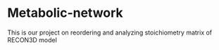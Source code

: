# Metabolic-network
This is our project on reordering and analyzing stoichiometry matrix of RECON3D model
